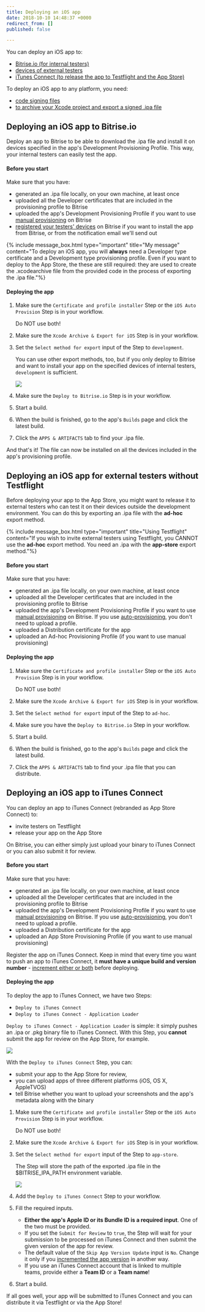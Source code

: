 ```yaml
---
title: Deploying an iOS app
date: 2018-10-10 14:48:37 +0000
redirect_from: []
published: false

---
```

You can deploy an iOS app to:

* [Bitrise.io (for internal testers)](/deploy/deploying-an-ios-app/#deploying-an-ios-app-to-bitriseio)
* [devices of external testers](/deploy/deploying-an-ios-app/#deploying-an-ios-app-for-external-testers-without-testflight)
* [iTunes Connect (to release the app to Testflight and the App Store)](/deploy/deploying-an-ios-app/#deploying-an-ios-app-to-itunes-connect)

To deploy an iOS app to any platform, you need:

* [code signing files](/code-signing/ios-code-signing/code-signing/)
* [to archive your Xcode project and export a signed .ipa file](/code-signing/ios-code-signing/create-signed-ipa-for-xcode/)

## Deploying an iOS app to Bitrise.io

Deploy an app to Bitrise to be able to download the .ipa file and install it on devices specified in the app's Development Provisioning Profile. This way, your internal testers can easily test the app.

#### Before you start

Make sure that you have:

* generated an .ipa file locally, on your own machine, at least once
* uploaded all the Developer certificates that are included in the provisioning profile to Bitrise
* uploaded the app's Development Provisioning Profile if you want to use [manual provisioning](/code-signing/ios-code-signing/ios-manual-provisioning/) on Bitrise
* [registered your testers' devices](/testing/registering-a-test-device/) on Bitrise if you want to install the app from Bitrise, or from the notification email we'll send out

{% include message_box.html type="important" title="My message" content="To deploy an iOS app, you will **always** need a Developer type certificate and a Development type provisioning profile. Even if you want to deploy to the App Store, the these are still required: they are used to create the .xcodearchive file from the provided code in the process of exporting the .ipa file."%}

#### Deploying the app

1. Make sure the `Certificate and profile installer` Step or the `iOS Auto Provision` Step is in your workflow.

   Do NOT use both!
2. Make sure the `Xcode Archive & Export for iOS` Step is in your workflow.
3. Set the `Select method for export` input of the Step to `development`.

   You can use other export methods, too, but if you only deploy to Bitrise and want to install your app on the specified devices of internal testers, `development` is sufficient.

   ![](/img/code-signing/ios-code-signing/xcode-archive-export-method.png)
4. Make sure the `Deploy to Bitrise.io` Step is in your workflow.
5. Start a build.
6. When the build is finished, go to the app's `Builds` page and click the latest build.
7. Click the `APPS & ARTIFACTS` tab to find your .ipa file.

And that's it! The file can now be installed on all the devices included in the app's provisioning profile.

## Deploying an iOS app for external testers without Testflight

Before deploying your app to the App Store, you might want to release it to external testers who can test it on their devices outside the development environment. You can do this by exporting an .ipa file with the **ad-hoc** export method.

{% include message_box.html type="important" title="Using Testflight" content="If you wish to invite external testers using Testflight, you CANNOT use the **ad-hoc** export method. You need an .ipa with the **app-store** export method."%}

#### Before you start

Make sure that you have:

* generated an .ipa file locally, on your own machine, at least once
* uploaded all the Developer certificates that are included in the provisioning profile to Bitrise
* uploaded the app's Development Provisioning Profile if you want to use [manual provisioning](/code-signing/ios-code-signing/ios-manual-provisioning/) on Bitrise. If you use [auto-provisioning](), you don't need to upload a profile.
* uploaded a Distribution certificate for the app
* uploaded an Ad-hoc Provisioning Profile (if you want to use manual provisioning)

#### Deploying the app

1. Make sure the `Certificate and profile installer` Step or the `iOS Auto Provision` Step is in your workflow.

   Do NOT use both!
2. Make sure the `Xcode Archive & Export for iOS` Step is in your workflow.
3. Set the `Select method for export` input of the Step to `ad-hoc`.
4. Make sure you have the `Deploy to Bitrise.io` Step in your workflow.
5. Start a build.
6. When the build is finished, go to the app's `Builds` page and click the latest build.
7. Click the `APPS & ARTIFACTS` tab to find your .ipa file that you can distribute.

## Deploying an iOS app to iTunes Connect

You can deploy an app to iTunes Connect (rebranded as App Store Connect) to:

* invite testers on Testflight
* release your app on the App Store

On Bitrise, you can either simply just upload your binary to iTunes Connect or you can also submit it for review.

#### Before you start

Make sure that you have:

* generated an .ipa file locally, on your own machine, at least once
* uploaded all the Developer certificates that are included in the provisioning profile to Bitrise
* uploaded the app's Development Provisioning Profile if you want to use [manual provisioning](/code-signing/ios-code-signing/ios-manual-provisioning/) on Bitrise. If you use [auto-provisioning](), you don't need to upload a profile.
* uploaded a Distribution certificate for the app
* uploaded an App Store Provisioning Profile (if you want to use manual provisioning)

Register the app on iTunes Connect. Keep in mind that every time you want to push an app to iTunes Connect, it **must have a unique build and version number** - [increment either or both](/builds/build-numbering-and-app-versioning/) before deploying.

#### Deploying the app

To deploy the app to iTunes Connect, we have two Steps:

* `Deploy to iTunes Connect`
* `Deploy to iTunes Connect - Application Loader`

`Deploy to iTunes Connect - Application Loader` is simple: it simply pushes an .ipa or .pkg binary file to iTunes Connect. With this Step, you **cannot** submit the app for review on the App Store, for example.

![](/img/itunes-connect.png)

With the `Deploy to iTunes Connect` Step, you can:

* submit your app to the App Store for review,
* you can upload apps of three different platforms (iOS, OS X, AppleTVOS)
* tell Bitrise whether you want to upload your screenshots and the app's metadata along with the binary

1. Make sure the `Certificate and profile installer` Step or the `iOS Auto Provision` Step is in your workflow.

   Do NOT use both!
2. Make sure the `Xcode Archive & Export for iOS` Step is in your workflow.
3. Set the `Select method for export` input of the Step to `app-store`.

   The Step will store the path of the exported .ipa file in the $BITRISE_IPA_PATH environment variable.

   ![](/img/app-store-export.png)
4. Add the `Deploy to iTunes Connect` Step to your workflow.
5. Fill the required inputs.
   * **Either the app's Apple ID or its Bundle ID is a required input**. One of the two must be provided.
   * If you set the `Submit for Review` to `true`, the Step will wait for your submission to be processed on iTunes Connect and then submit the given version of the app for review.
   * The default value of the `Skip App Version Update` input is `No`. Change it only if you [incremented the app version](/builds/build-numbering-and-app-versioning/) in another way.
   * If you use an iTunes Connect account that is linked to multiple teams, provide either a **Team ID** or a **Team name**!
6. Start a build.

If all goes well, your app will be submitted to iTunes Connect and you can distribute it via Testflight or via the App Store!